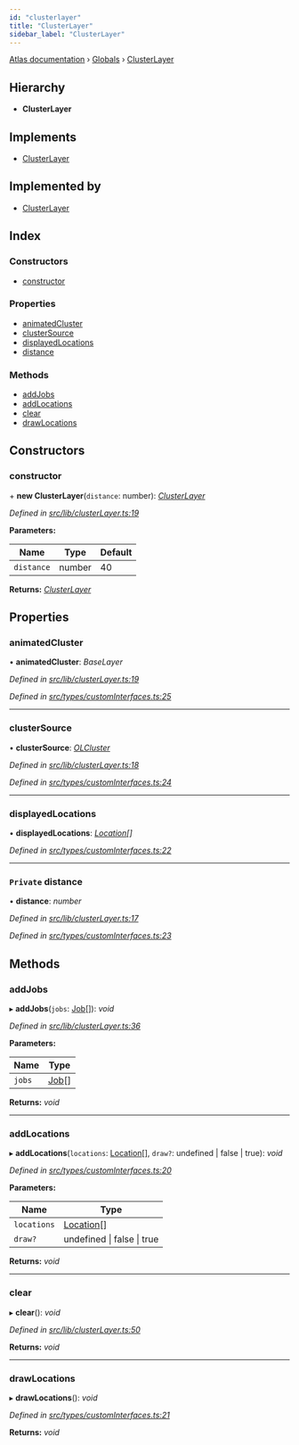 ```yaml
---
id: "clusterlayer"
title: "ClusterLayer"
sidebar_label: "ClusterLayer"
---
```


[Atlas documentation](../index.md) › [Globals](../globals.md) › [ClusterLayer](clusterlayer.md)

## Hierarchy

* **ClusterLayer**

## Implements

* [ClusterLayer](clusterlayer.md)

## Implemented by

* [ClusterLayer](clusterlayer.md)

## Index

### Constructors

* [constructor](clusterlayer.md#constructor)

### Properties

* [animatedCluster](clusterlayer.md#animatedcluster)
* [clusterSource](clusterlayer.md#clustersource)
* [displayedLocations](clusterlayer.md#displayedlocations)
* [distance](clusterlayer.md#private-distance)

### Methods

* [addJobs](clusterlayer.md#addjobs)
* [addLocations](clusterlayer.md#addlocations)
* [clear](clusterlayer.md#clear)
* [drawLocations](clusterlayer.md#drawlocations)

## Constructors

###  constructor

\+ **new ClusterLayer**(`distance`: number): *[ClusterLayer](clusterlayer.md)*

*Defined in [src/lib/clusterLayer.ts:19](https://github.com/chronark/atlas/blob/157126a/src/lib/clusterLayer.ts#L19)*

**Parameters:**

Name | Type | Default |
------ | ------ | ------ |
`distance` | number | 40 |

**Returns:** *[ClusterLayer](clusterlayer.md)*

## Properties

###  animatedCluster

• **animatedCluster**: *BaseLayer*

*Defined in [src/lib/clusterLayer.ts:19](https://github.com/chronark/atlas/blob/157126a/src/lib/clusterLayer.ts#L19)*

*Defined in [src/types/customInterfaces.ts:25](https://github.com/chronark/atlas/blob/157126a/src/types/customInterfaces.ts#L25)*

___

###  clusterSource

• **clusterSource**: *[OLCluster](olcluster.md)*

*Defined in [src/lib/clusterLayer.ts:18](https://github.com/chronark/atlas/blob/157126a/src/lib/clusterLayer.ts#L18)*

*Defined in [src/types/customInterfaces.ts:24](https://github.com/chronark/atlas/blob/157126a/src/types/customInterfaces.ts#L24)*

___

###  displayedLocations

• **displayedLocations**: *[Location](../interfaces/location.md)[]*

*Defined in [src/types/customInterfaces.ts:22](https://github.com/chronark/atlas/blob/157126a/src/types/customInterfaces.ts#L22)*

___

### `Private` distance

• **distance**: *number*

*Defined in [src/lib/clusterLayer.ts:17](https://github.com/chronark/atlas/blob/157126a/src/lib/clusterLayer.ts#L17)*

*Defined in [src/types/customInterfaces.ts:23](https://github.com/chronark/atlas/blob/157126a/src/types/customInterfaces.ts#L23)*

## Methods

###  addJobs

▸ **addJobs**(`jobs`: [Job](../interfaces/job.md)[]): *void*

*Defined in [src/lib/clusterLayer.ts:36](https://github.com/chronark/atlas/blob/157126a/src/lib/clusterLayer.ts#L36)*

**Parameters:**

Name | Type |
------ | ------ |
`jobs` | [Job](../interfaces/job.md)[] |

**Returns:** *void*

___

###  addLocations

▸ **addLocations**(`locations`: [Location](../interfaces/location.md)[], `draw?`: undefined | false | true): *void*

*Defined in [src/types/customInterfaces.ts:20](https://github.com/chronark/atlas/blob/157126a/src/types/customInterfaces.ts#L20)*

**Parameters:**

Name | Type |
------ | ------ |
`locations` | [Location](../interfaces/location.md)[] |
`draw?` | undefined &#124; false &#124; true |

**Returns:** *void*

___

###  clear

▸ **clear**(): *void*

*Defined in [src/lib/clusterLayer.ts:50](https://github.com/chronark/atlas/blob/157126a/src/lib/clusterLayer.ts#L50)*

**Returns:** *void*

___

###  drawLocations

▸ **drawLocations**(): *void*

*Defined in [src/types/customInterfaces.ts:21](https://github.com/chronark/atlas/blob/157126a/src/types/customInterfaces.ts#L21)*

**Returns:** *void*
